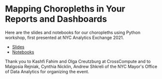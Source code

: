 # Mapping Choropleths in Your Reports and Dashboards

Here are the slides and notebooks for our choropleths using Python workshop, first presented at NYC Analytics Exchange 2021.

- [Slides](https://docs.google.com/presentation/d/1uV17uNfZh0fmYDND6yvM5tpXxjaUIM2_WnaVnwhXlN8/edit#slide=id.gf9467f12fc_0_108)
- [Notebooks](https://github.com/crosscompute/analytical-tutorials/tree/master/20211021-choropleth-maps)

Thank you to Kashfi Fahim and Olga Creutzburg at CrossCompute and to Malgosia Rejniak, Cynthia Nicklin, Andrew Shkreli of the NYC Mayor's Office of Data Analytics for organizing the event.
